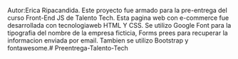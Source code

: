 Autor:Erica Ripacandida.
Este proyecto fue armado para la pre-entrega del curso Front-End JS 
de Talento Tech. Esta pagina web con e-commerce fue desarrollada con tecnologiaweb  HTML Y CSS.
Se utilizo Google Font para la tipografia del nombre de la empresa ficticia, Forms prees para recuperar la informacion enviada por email. Tambien se utilizo Bootstrap y fontawesome.#   P r e e n t r e g a - T a l e n t o - T e c h  
 